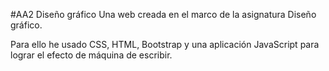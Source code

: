 #AA2 Diseño gráfico
Una web creada en el marco de la asignatura Diseño gráfico.

Para ello he usado CSS, HTML, Bootstrap y una aplicación JavaScript para lograr el efecto de máquina de escribir.
